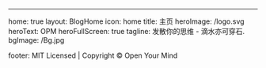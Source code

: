 ---
home: true
layout: BlogHome
icon: home
title: 主页
heroImage: /logo.svg
heroText: OPM
heroFullScreen: true
tagline: 发散你的思维 - 滴水亦可穿石.
bgImage: /Bg.jpg

footer: MIT Licensed | Copyright © Open Your Mind
